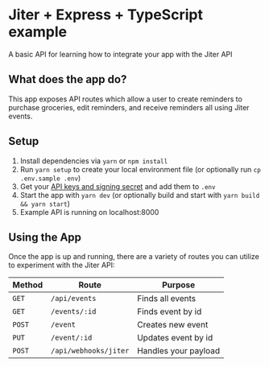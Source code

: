 # Jiter + Express + TypeScript example

A basic API for learning how to integrate your app with the Jiter API

## What does the app do?

This app exposes API routes which allow a user to create reminders to purchase groceries, edit reminders, and receive reminders all using Jiter events.

## Setup

1. Install dependencies via `yarn` or `npm install`
2. Run `yarn setup` to create your local environment file (or optionally run `cp .env.sample .env`)
3. Get your [API keys and signing secret](https://docs.jiter.dev/docs/getting-started) and add them to `.env`
4. Start the app with `yarn dev` (or optionally build and start with `yarn build && yarn start`)
5. Example API is running on localhost:8000

## Using the App

Once the app is up and running, there are a variety of routes you can utilize to experiment with the Jiter API:

| Method | Route                 | Purpose              |
| ------ | --------------------- | -------------------- |
| `GET`  | `/api/events `        | Finds all events     |
| `GET`  | `/events/:id `        | Finds event by id    |
| `POST` | `/event `             | Creates new event    |
| `PUT`  | `/event/:id `         | Updates event by id  |
| `POST` | `/api/webhooks/jiter` | Handles your payload |
